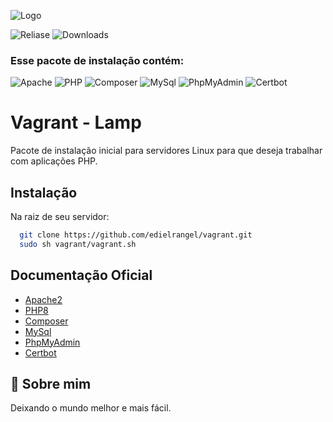 
![Logo](https://i.ibb.co/BrnBKFz/Logo-Left-Fundo-Transparente.png)

![Reliase](https://img.shields.io/github/v/release/edielrangel/vagrant?style=for-the-badge)
![Downloads](https://img.shields.io/github/downloads/edielrangel/vagrant/total?style=for-the-badge) 

### Esse pacote de instalação contém:
![Apache](https://img.shields.io/badge/Apache2-%23D22128?style=for-the-badge)
![PHP](https://img.shields.io/badge/PHP-%23777BB4?style=for-the-badge)
![Composer](https://img.shields.io/badge/Composer-%23885630?style=for-the-badge)
![MySql](https://img.shields.io/badge/MySql-%234479A1?style=for-the-badge)
![PhpMyAdmin](https://img.shields.io/badge/PhpMyAdmin-%236C78AF?style=for-the-badge)
![Certbot](https://img.shields.io/badge/Certbot-%23FFD000?style=for-the-badge)

# Vagrant - Lamp

Pacote de instalação inicial para servidores Linux para que deseja trabalhar com aplicações PHP.

## Instalação

Na raiz de seu servidor:

```bash
  git clone https://github.com/edielrangel/vagrant.git
  sudo sh vagrant/vagrant.sh
```
    
## Documentação Oficial

- [Apache2](https://apache.org/)
- [PHP8](https://www.php.net/)
- [Composer](https://getcomposer.org/)
- [MySql](https://www.mysql.com/)
- [PhpMyAdmin](https://www.phpmyadmin.net/)
- [Certbot](https://certbot.eff.org/)


## 🚀 Sobre mim
Deixando o mundo melhor e mais fácil.


